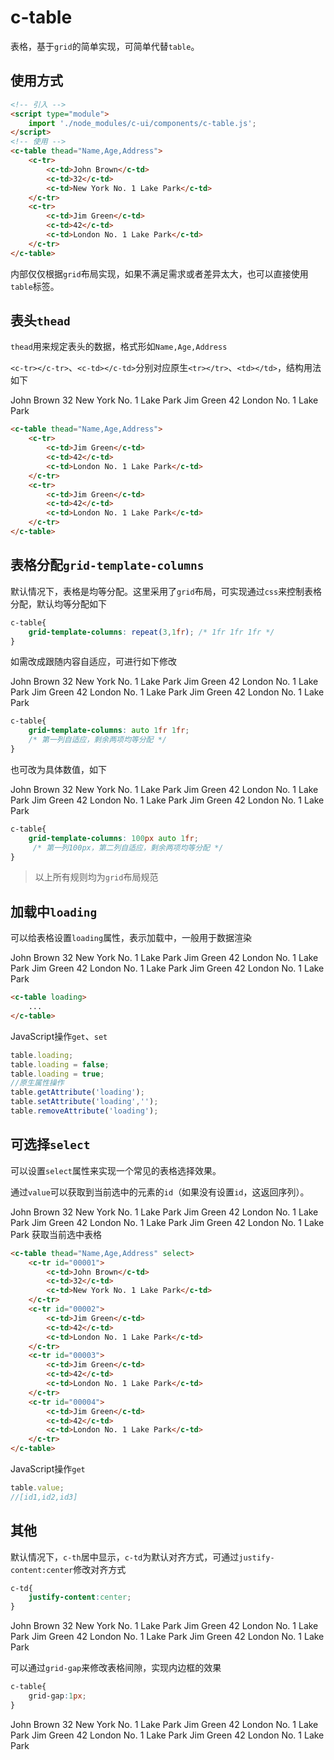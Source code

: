 # c-table

表格，基于`grid`的简单实现，可简单代替`table`。

## 使用方式

```html
<!-- 引入 -->
<script type="module">
    import './node_modules/c-ui/components/c-table.js';
</script>
<!-- 使用 -->
<c-table thead="Name,Age,Address">
    <c-tr>
        <c-td>John Brown</c-td>
        <c-td>32</c-td>
        <c-td>New York No. 1 Lake Park</c-td>
    </c-tr>
    <c-tr>
        <c-td>Jim Green</c-td>
        <c-td>42</c-td>
        <c-td>London No. 1 Lake Park</c-td>
    </c-tr>
</c-table>
```

内部仅仅根据`grid`布局实现，如果不满足需求或者差异太大，也可以直接使用`table`标签。

## 表头`thead`

`thead`用来规定表头的数据，格式形如`Name,Age,Address`

`<c-tr></c-tr>`、`<c-td></c-td>`分别对应原生`<tr></tr>`、`<td></td>`，结构用法如下

<c-table thead="Name,Age,Address">
    <c-tr>
        <c-td>John Brown</c-td>
        <c-td>32</c-td>
        <c-td>New York No. 1 Lake Park</c-td>
    </c-tr>
    <c-tr>
        <c-td>Jim Green</c-td>
        <c-td>42</c-td>
        <c-td>London No. 1 Lake Park</c-td>
    </c-tr>
</c-table>

```html
<c-table thead="Name,Age,Address">
    <c-tr>
        <c-td>Jim Green</c-td>
        <c-td>42</c-td>
        <c-td>London No. 1 Lake Park</c-td>
    </c-tr>
    <c-tr>
        <c-td>Jim Green</c-td>
        <c-td>42</c-td>
        <c-td>London No. 1 Lake Park</c-td>
    </c-tr>
</c-table>
```

## 表格分配`grid-template-columns`

默认情况下，表格是均等分配。这里采用了`grid`布局，可实现通过`css`来控制表格分配，默认均等分配如下

```css
c-table{
    grid-template-columns: repeat(3,1fr); /* 1fr 1fr 1fr */
}
```

如需改成跟随内容自适应，可进行如下修改

<c-table thead="Name,Age,Address" style="grid-template-columns: auto 1fr 1fr;">
    <c-tr>
        <c-td>John Brown</c-td>
        <c-td>32</c-td>
        <c-td>New York No. 1 Lake Park</c-td>
    </c-tr>
    <c-tr>
        <c-td>Jim Green</c-td>
        <c-td>42</c-td>
        <c-td>London No. 1 Lake Park</c-td>
    </c-tr>
    <c-tr>
        <c-td>Jim Green</c-td>
        <c-td>42</c-td>
        <c-td>London No. 1 Lake Park</c-td>
    </c-tr>
    <c-tr>
        <c-td>Jim Green</c-td>
        <c-td>42</c-td>
        <c-td>London No. 1 Lake Park</c-td>
    </c-tr>
</c-table>

```css
c-table{
    grid-template-columns: auto 1fr 1fr; 
    /* 第一列自适应，剩余两项均等分配 */
}
```

也可改为具体数值，如下

<c-table thead="Name,Age,Address" style="grid-template-columns: 100px auto 1fr;">
    <c-tr>
        <c-td>John Brown</c-td>
        <c-td>32</c-td>
        <c-td>New York No. 1 Lake Park</c-td>
    </c-tr>
    <c-tr>
        <c-td>Jim Green</c-td>
        <c-td>42</c-td>
        <c-td>London No. 1 Lake Park</c-td>
    </c-tr>
    <c-tr>
        <c-td>Jim Green</c-td>
        <c-td>42</c-td>
        <c-td>London No. 1 Lake Park</c-td>
    </c-tr>
    <c-tr>
        <c-td>Jim Green</c-td>
        <c-td>42</c-td>
        <c-td>London No. 1 Lake Park</c-td>
    </c-tr>
</c-table>

```css
c-table{
    grid-template-columns: 100px auto 1fr;
     /* 第一列100px，第二列自适应，剩余两项均等分配 */
}
```

> 以上所有规则均为`grid`布局规范

## 加载中`loading`

可以给表格设置`loading`属性，表示加载中，一般用于数据渲染

<c-table thead="Name,Age,Address" style="grid-template-columns: auto auto 1fr; margin-bottom:20px;" loading>
    <c-tr>
        <c-td>John Brown</c-td>
        <c-td>32</c-td>
        <c-td>New York No. 1 Lake Park</c-td>
    </c-tr>
    <c-tr>
        <c-td>Jim Green</c-td>
        <c-td>42</c-td>
        <c-td>London No. 1 Lake Park</c-td>
    </c-tr>
    <c-tr>
        <c-td>Jim Green</c-td>
        <c-td>42</c-td>
        <c-td>London No. 1 Lake Park</c-td>
    </c-tr>
    <c-tr>
        <c-td>Jim Green</c-td>
        <c-td>42</c-td>
        <c-td>London No. 1 Lake Park</c-td>
    </c-tr>
</c-table>
<c-switch checked onchange="this.previousElementSibling.loading = this.checked;"></c-switch>

```html
<c-table loading>
    ...
</c-table>
```

JavaScript操作`get`、`set`

```js
table.loading;
table.loading = false;
table.loading = true;
//原生属性操作
table.getAttribute('loading');
table.setAttribute('loading','');
table.removeAttribute('loading');
```

## 可选择`select`

可以设置`select`属性来实现一个常见的表格选择效果。

通过`value`可以获取到当前选中的元素的`id`（如果没有设置`id`，这返回序列）。

<c-table thead="Name,Age,Address" select style="margin-bottom:20px">
    <c-tr id="00001">
        <c-td>John Brown</c-td>
        <c-td>32</c-td>
        <c-td>New York No. 1 Lake Park</c-td>
    </c-tr>
    <c-tr id="00002">
        <c-td>Jim Green</c-td>
        <c-td>42</c-td>
        <c-td>London No. 1 Lake Park</c-td>
    </c-tr>
    <c-tr id="00003">
        <c-td>Jim Green</c-td>
        <c-td>42</c-td>
        <c-td>London No. 1 Lake Park</c-td>
    </c-tr>
    <c-tr id="00004">
        <c-td>Jim Green</c-td>
        <c-td>42</c-td>
        <c-td>London No. 1 Lake Park</c-td>
    </c-tr>
</c-table>
<c-button type="primary" onclick="XyMessage.info(this.previousElementSibling.value)">获取当前选中表格</c-button>

```html
<c-table thead="Name,Age,Address" select>
    <c-tr id="00001">
        <c-td>John Brown</c-td>
        <c-td>32</c-td>
        <c-td>New York No. 1 Lake Park</c-td>
    </c-tr>
    <c-tr id="00002">
        <c-td>Jim Green</c-td>
        <c-td>42</c-td>
        <c-td>London No. 1 Lake Park</c-td>
    </c-tr>
    <c-tr id="00003">
        <c-td>Jim Green</c-td>
        <c-td>42</c-td>
        <c-td>London No. 1 Lake Park</c-td>
    </c-tr>
    <c-tr id="00004">
        <c-td>Jim Green</c-td>
        <c-td>42</c-td>
        <c-td>London No. 1 Lake Park</c-td>
    </c-tr>
</c-table>
```

JavaScript操作`get`

```js
table.value;
//[id1,id2,id3]
```

## 其他

默认情况下，`c-th`居中显示，`c-td`为默认对齐方式，可通过`justify-content:center`修改对齐方式

```css
c-td{
    justify-content:center;
}
```

<style>
.table-demo c-td{
    justify-content:center;
}
</style>
<c-table thead="Name,Age,Address" class="table-demo">
    <c-tr>
        <c-td>John Brown</c-td>
        <c-td>32</c-td>
        <c-td>New York No. 1 Lake Park</c-td>
    </c-tr>
    <c-tr>
        <c-td>Jim Green</c-td>
        <c-td>42</c-td>
        <c-td>London No. 1 Lake Park</c-td>
    </c-tr>
    <c-tr>
        <c-td>Jim Green</c-td>
        <c-td>42</c-td>
        <c-td>London No. 1 Lake Park</c-td>
    </c-tr>
    <c-tr>
        <c-td>Jim Green</c-td>
        <c-td>42</c-td>
        <c-td>London No. 1 Lake Park</c-td>
    </c-tr>
</c-table>

可以通过`grid-gap`来修改表格间隙，实现内边框的效果

```css
c-table{
    grid-gap:1px;
}
```

<c-table thead="Name,Age,Address" style="grid-gap:1px;">
    <c-tr>
        <c-td>John Brown</c-td>
        <c-td>32</c-td>
        <c-td>New York No. 1 Lake Park</c-td>
    </c-tr>
    <c-tr>
        <c-td>Jim Green</c-td>
        <c-td>42</c-td>
        <c-td>London No. 1 Lake Park</c-td>
    </c-tr>
    <c-tr>
        <c-td>Jim Green</c-td>
        <c-td>42</c-td>
        <c-td>London No. 1 Lake Park</c-td>
    </c-tr>
    <c-tr>
        <c-td>Jim Green</c-td>
        <c-td>42</c-td>
        <c-td>London No. 1 Lake Park</c-td>
    </c-tr>
</c-table>